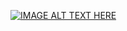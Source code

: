 [![IMAGE ALT TEXT HERE](http://img.youtube.com/vi/YOUTUBE_VIDEO_ID_HERE/0.jpg)](https://youtu.be/sJpvz73OG_E)
